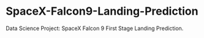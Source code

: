 # SpaceX-Falcon9-Landing-Prediction
Data Science Project: SpaceX Falcon 9 First Stage Landing Prediction.

